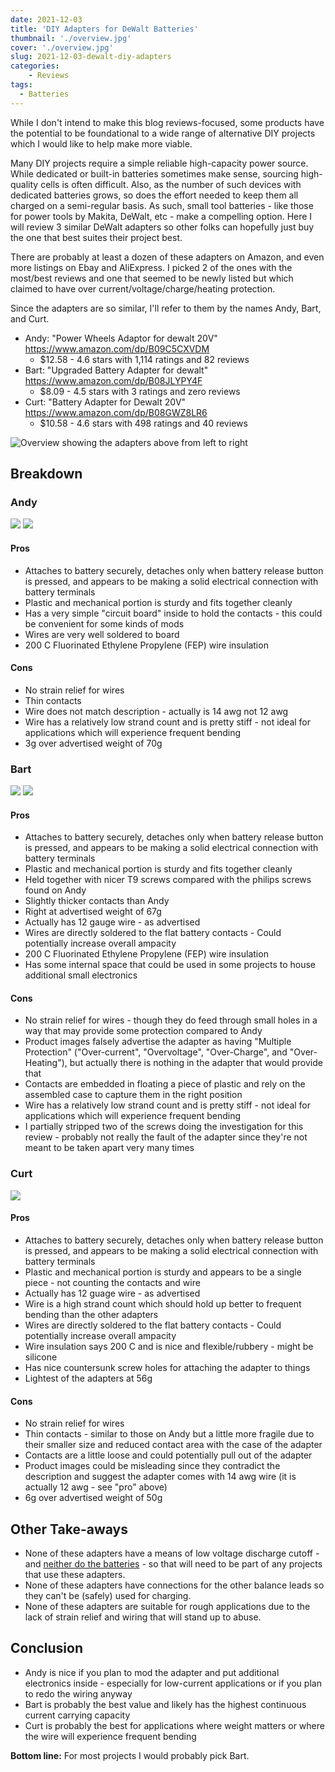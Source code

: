 ```yaml
---
date: 2021-12-03
title: 'DIY Adapters for DeWalt Batteries'
thumbnail: './overview.jpg'
cover: './overview.jpg'
slug: 2021-12-03-dewalt-diy-adapters
categories:
    - Reviews
tags:
  - Batteries
---
```


While I don't intend to make this blog reviews-focused, some products have the potential to be foundational to a wide range of alternative DIY projects which I would like to help
make more viable.

Many DIY projects require a simple reliable high-capacity power source. While dedicated or built-in batteries sometimes make sense, sourcing high-quality cells is often difficult.
Also, as the number of such devices with dedicated batteries grows, so does the effort needed to keep them all charged on a semi-regular basis. As such, small tool batteries -
like those for power tools by Makita, DeWalt, etc - make a compelling option. Here I will review 3 similar DeWalt adapters so other folks can hopefully just buy the one that best
suites their project best.

There are probably at least a dozen of these adapters on Amazon, and even more listings on Ebay and AliExpress. I picked 2 of the ones with the most/best reviews and one that seemed
to be newly listed but which claimed to have over current/voltage/charge/heating protection.

Since the adapters are so similar, I'll refer to them by the names Andy, Bart, and Curt.

* Andy: "Power Wheels Adaptor for dewalt 20V" https://www.amazon.com/dp/B09C5CXVDM
    - $12.58 - 4.6 stars with 1,114 ratings and 82 reviews
* Bart: "Upgraded Battery Adapter for dewalt" https://www.amazon.com/dp/B08JLYPY4F
    - $8.09 - 4.5 stars with 3 ratings and zero reviews
* Curt: "Battery Adapter for Dewalt 20V" https://www.amazon.com/dp/B08GWZ8LR6
    - $10.58 - 4.6 stars with 498 ratings and 40 reviews

![Overview showing the adapters above from left to right](./overview.jpg)

## Breakdown

### Andy

![](./andy.jpg) ![](./andy_internals.jpg)

#### Pros

* Attaches to battery securely, detaches only when battery release button is pressed, and appears to be making a solid electrical connection with battery terminals
* Plastic and mechanical portion is sturdy and fits together cleanly
* Has a very simple "circuit board" inside to hold the contacts - this could be convenient for some kinds of mods
* Wires are very well soldered to board
* 200 C Fluorinated Ethylene Propylene (FEP) wire insulation

#### Cons

* No strain relief for wires
* Thin contacts
* Wire does not match description - actually is 14 awg not 12 awg
* Wire has a relatively low strand count and is pretty stiff - not ideal for applications which will experience frequent bending
* 3g over advertised weight of 70g

### Bart

![](./bart.jpg) ![](./bart_internals.jpg)

#### Pros

* Attaches to battery securely, detaches only when battery release button is pressed, and appears to be making a solid electrical connection with battery terminals
* Plastic and mechanical portion is sturdy and fits together cleanly
* Held together with nicer T9 screws compared with the philips screws found on Andy
* Slightly thicker contacts than Andy
* Right at advertised weight of 67g
* Actually has 12 gauge wire - as advertised
* Wires are directly soldered to the flat battery contacts - Could potentially increase overall ampacity
* 200 C Fluorinated Ethylene Propylene (FEP) wire insulation
* Has some internal space that could be used in some projects to house additional small electronics

#### Cons

* No strain relief for wires - though they do feed through small holes in a way that may provide some protection compared to Andy
* Product images falsely advertise the adapter as having "Multiple Protection" ("Over-current", "Overvoltage", "Over-Charge", and "Over-Heating"), but actually there is nothing in the adapter that would provide that
* Contacts are embedded in floating a piece of plastic and rely on the assembled case to capture them in the right position
* Wire has a relatively low strand count and is pretty stiff - not ideal for applications which will experience frequent bending
* I partially stripped two of the screws doing the investigation for this review - probably not really the fault of the adapter since they're not meant to be taken apart very many times

### Curt

![](./curt.jpg)

#### Pros

* Attaches to battery securely, detaches only when battery release button is pressed, and appears to be making a solid electrical connection with battery terminals
* Plastic and mechanical portion is sturdy and appears to be a single piece - not counting the contacts and wire
* Actually has 12 guage wire - as advertised
* Wire is a high strand count which should hold up better to frequent bending than the other adapters
* Wires are directly soldered to the flat battery contacts - Could potentially increase overall ampacity
* Wire insulation says 200 C and is nice and flexible/rubbery - might be silicone
* Has nice countersunk screw holes for attaching the adapter to things
* Lightest of the adapters at 56g

#### Cons

* No strain relief for wires
* Thin contacts - similar to those on Andy but a little more fragile due to their smaller size and reduced contact area with the case of the adapter
* Contacts are a little loose and could potentially pull out of the adapter
* Product images could be misleading since they contradict the description and suggest the adapter comes with 14 awg wire (it is actually 12 awg - see "pro" above)
* 6g over advertised weight of 50g

## Other Take-aways

* None of these adapters have a means of low voltage discharge cutoff - and [neither do the batteries](https://www.sevarg.net/2017/04/22/dewalt-20v-max-60ah-pack-teardown/) - so that will need to be part of any projects that use these adapters.
* None of these adapters have connections for the other balance leads so they can't be (safely) used for charging.
* None of these adapters are suitable for rough applications due to the lack of strain relief and wiring that will stand up to abuse.

## Conclusion

* Andy is nice if you plan to mod the adapter and put additional electronics inside - especially for low-current applications or if you plan to redo the wiring anyway
* Bart is probably the best value and likely has the highest continuous current carrying capacity
* Curt is probably the best for applications where weight matters or where the wire will experience frequent bending

**Bottom line:** For most projects I would probably pick Bart.
